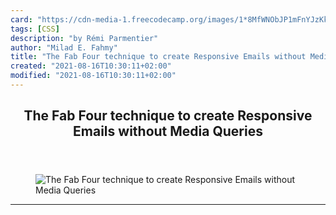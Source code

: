 ```yaml
---
card: "https://cdn-media-1.freecodecamp.org/images/1*8MfWNObJP1mFnYJzKkdflQ.png"
tags: [CSS]
description: "by Rémi Parmentier"
author: "Milad E. Fahmy"
title: "The Fab Four technique to create Responsive Emails without Media Queries"
created: "2021-08-16T10:30:11+02:00"
modified: "2021-08-16T10:30:11+02:00"
---
```

<div class="site-wrapper">
<main id="site-main" class="site-main outer">
<div class="inner">
<article class="post-full post tag-css tag-web-development tag-email tag-design tag-ux ">
<header class="post-full-header">
<h1 class="post-full-title">The Fab Four technique to create Responsive Emails without Media Queries</h1>
</header>
<figure class="post-full-image">
<picture>
<source media="(max-width: 700px)" sizes="1px" srcset="data:image/gif;base64,R0lGODlhAQABAIAAAAAAAP///yH5BAEAAAAALAAAAAABAAEAAAIBRAA7 1w">
<source media="(min-width: 701px)" sizes="(max-width: 800px) 400px,
(max-width: 1170px) 700px,
1400px" srcset="https://cdn-media-1.freecodecamp.org/images/1*8MfWNObJP1mFnYJzKkdflQ.png 300w,
https://cdn-media-1.freecodecamp.org/images/1*8MfWNObJP1mFnYJzKkdflQ.png 600w,
https://cdn-media-1.freecodecamp.org/images/1*8MfWNObJP1mFnYJzKkdflQ.png 1000w,
https://cdn-media-1.freecodecamp.org/images/1*8MfWNObJP1mFnYJzKkdflQ.png 2000w">
<img onerror="this.style.display='none'" src="https://cdn-media-1.freecodecamp.org/images/1*8MfWNObJP1mFnYJzKkdflQ.png" alt="The Fab Four technique to create Responsive Emails without Media Queries">
</picture>
</figure>
<section class="post-full-content">
<div class="post-content medium-migrated-article">
</div>
<hr>
</section>
</article>
</div>
</main>
</div>
<!-- Google Tag Manager (noscript) -->
<!-- End Google Tag Manager (noscript) -->
